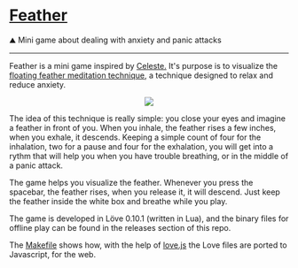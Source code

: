 # [Feather](https://fdelmazo.github.io/Feather/)
:mountain: Mini game about dealing with anxiety and panic attacks

---

Feather is a mini game inspired by [Celeste.](http://www.celestegame.com/) It's purpose is to visualize the [floating feather meditation technique](http://davidvago.bwh.harvard.edu/the-floating-feather-meditation-technique/), a technique designed to relax and reduce anxiety.

<p align="center">
  <img src="https://github.com/user-attachments/assets/36f8b244-a50c-4bad-bb0a-201cfce42e55" />
</p>

The idea of this technique is really simple: you close your eyes and imagine a feather in front of you. When you inhale, the feather rises a few inches, when you exhale, it descends. Keeping a simple count of four for the inhalation, two for a pause and four for the exhalation, you will get into a rythm that will help you when you have trouble breathing, or in the middle of a panic attack.

The game helps you visualize the feather. Whenever you press the spacebar, the feather rises, when you release it, it will descend. Just keep the feather inside the white box and breathe while you play.

The game is developed in Löve 0.10.1 (written in Lua), and the binary files for offline play can be found in the releases section of this repo.

The [Makefile](Makefile) shows how, with the help of [love.js](https://github.com/TannerRogalsky/love.js/) the Love files are ported to Javascript, for the web.
